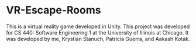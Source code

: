 # VR-Escape-Rooms

This is a virtual reality game developed in Unity. This project was developed
for CS 440: Software Engineering 1 at the University of Illinois at Chicago.
It was developed by me, Krystian Stanuch, Patricia Guerra, and Aakash Kotak.
